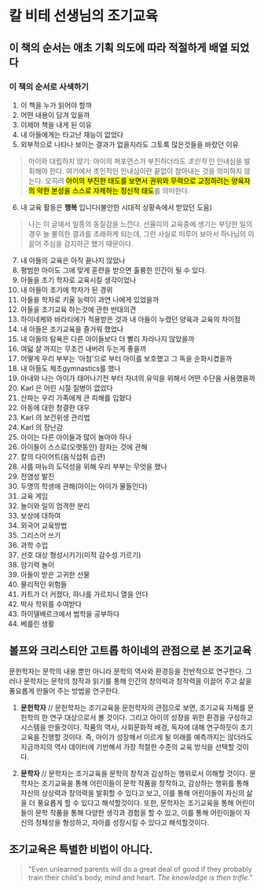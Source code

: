 # 칼 비테 선생님의 조기교육

## 이 책의 순서는 애초 기획 의도에 따라 적절하게 배열 되었다
### 이 책의 순서로 사색하기
1. 이 책을 누가 읽어야 할까 
2. 어떤 내용이 담겨 있을까
3. 이제야 책을 내게 된 이유
4. 내 아들에게는 타고난 재능이 없었다
5. 외부적으로 나타나 보이는 결과가 없을지라도 그토록 많은것들을 바랐던 이유  
> 아이와 대립하지 않기: 아이의 퍼포먼스가 부진하더라도 *초인적* 인 인내심을 발휘해야 한다. 여기에서 초인적인 인내심이란 끝없이 참아내는 것을 의미하지 않는다. 오히려 <mark>아이의 부진한 태도를 보면서 권위와 무력으로 교정하려는 양육자의 악한 본성을 스스로 자제하는 정신적 태도</mark>를 의미한다. 
6. 내 교육 활동은 **행복** 입니다(불안한 시대적 상황속에서 받았던 도움)
> 나는 이 글에서 일종의 동질감을 느낀다. 선율이의 교육중에 생기는 부당한 일의 경우 늘 불의한 결과를 초래하게 되는데, 그런 사실로 미루어 보아서 하나님의 이끌어 주심을 감지하곤 했기 때문이다. 
7. 내 아들의 교육은 아직 끝나지 않았나
8. 평범한 아이도 그에 맞게 훈련을 받으면 훌륭한 인간이 될 수 있다.
9. 아들을 조기 학자로 교육시킬 생각이었나
10. 내 아들이 초기에 학자가 된 경위
11. 아들을 학자로 키울 능력이 과연 나에게 있었을까
12. 아들을 조기교육 하는것에 관한 반대의견
13. 하이네케와 바라티에가 적용받은 것과 내 아들이 누렸던 양육과 교육의 차이점
14. 내 아들은 조기교육을 즐거워 했었나
15. 내 아들의 탐욕은 다른 아이들보다 더 빨리 자라나지 않았을까
16. 여덟 살 까지는 무조건 내버려 두는게 좋을까
17. 어떻게 우리 부부는 '아첨'으로 부터 아이를 보호했고 그 독을 순화시켰을까
18. 내 아들도 체조gymnastics를 했나
19. 아내와 나는 아이가 태어나기전 부터 자녀의 유익을 위해서 어떤 수단을 사용했을까
20. Karl 은 어린 시절 질병이 없었다
21. 산파는 우리 가족에게 큰 피해를 입혔다
22. 아동에 대한 청결한 대우
23. Karl 의 보건위생 관리법
24. Karl 의 장난감
25. 아이는 다른 아이들과 많이 놀아야 하나
26. 아이들이 스스로(오랫동안) 잠자는 것에 관해
27. 칼의 다이어트(음식섭취 습관)
28. 샤를 마뉴의 도덕성을 위해 우리 부부는 무엇을 했나
29. 전염성 발진
30. 두명의 학생에 관해(아이는 아이가 물들인다)
31. 교육 게임
32. 놀이와 일의 엄격한 분리
33. 보상에 대하여
34. 외국어 교육방법
35. 그리스어 쓰기
36. 과학 수업
37. 선호 대상 형성시키기(미적 감수성 기르기)
38. 암기력 놀이
39. 아들이 받은 고귀한 선물
40. 물리적인 위험들
41. 카트가 더 커졌다, 하나를 가르치니 열을 안다 
42. 박사 학위를 수여받다
43. 하이델베르크에서 법학을 공부하다
44. 베를린 생활

## 볼프와 크리스티안 고트롭 하이네의 관점으로 본 조기교육
문헌학자는 문학의 내용 뿐만 아니라 문학의 역사와 환경등을 전반적으로 연구한다. 그러나 문학자는 문학의 창작과 읽기를 통해 인간의 창의력과 창작력을 이끌어 주고 삶을 풍요롭게 만들어 주는 방법을 연구한다. 

1. **문헌학자** //
문헌학자는 조기교육을 문헌학자의 관점으로 보면, 조기교육 자체를 문헌학의 한 연구 대상으로서 볼 것이다. 그리고 아이의 성장을 위한 환경을 구성하고 시스템을 만들것이다. 작품의 역사, 사회문화적 배경, 독자에 대해 연구하듯이 조기교육을 진행할 것이다. 즉, 아이가 성장해서 이르게 될 미래를 예측까지는 않더라도 지금까지의 역사 데이터에 기반해서 가장 적절한 수준의 교육 방식을 선택할 것이다. 

2. **문학자** //
문학자는 조기교육을 문학의 창작과 감상하는 행위로서 이해할 것이다. 문학자는 조기교육을 통해 어린이들이 문학 작품을 창작하고, 감상하는 행위를 통해 자신의 상상력과 창의력을 발휘할 수 있다고 보고, 이를 통해 어린이들이 자신의 삶을 더 풍요롭게 할 수 있다고 해석할것이다. 또한, 문학자는 조기교육을 통해 어린이들이 문학 작품을 통해 다양한 생각과 경험을 할 수 있고, 이를 통해 어린이들이 자신의 정체성을 형성하고, 자아를 성장시킬 수 있다고 해석할것이다.

## 조기교육은 특별한 비법이 아니다.
> "Even unlearned parents will do a great deal of good if they probably train their child's body, mind and heart. *The knowledge is then trifle.*"